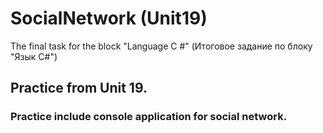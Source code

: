 # SocialNetwork (Unit19)
The final task for the block "Language C #" (Итоговое задание по блоку "Язык C#")

## Practice from Unit 19.
### Practice include console application for social network.
